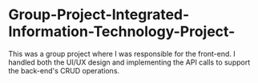 # Group-Project-Integrated-Information-Technology-Project-
This was a group project where I was responsible for the front-end. I handled both the UI/UX design and implementing the API calls to support the back-end's CRUD operations.
